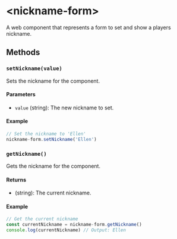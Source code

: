 # &lt;nickname-form&gt;

A web component that represents a form to set and show a players nickname.

## Methods

### `setNickname(value)`

Sets the nickname for the component.

#### Parameters
 - `value` (string): The new nickname to set.

#### Example
```javascript
// Set the nickname to 'Ellen'
nickname-form.setNickname('Ellen')
```

### `getNickname()`

Gets the nickname for the component.

#### Returns
 - (string): The current nickname.

#### Example
```javascript
// Get the current nickname
const currentNickname = nickname-form.getNickname()
console.log(currentNickname) // Output: Ellen
```
